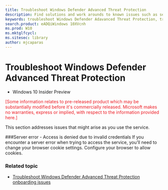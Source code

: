 ```yaml
---
title: Troubleshoot Windows Defender Advanced Threat Protection
description: Find solutions and work arounds to known issues such as server errors when trying to access the service.
keywords: troubleshoot Windows Defender Adavanced Threat Protection, troubleshoot Windows ATP, server error, access denied, invalid credentials
search.product: eADQiWindows 10XVcnh 
ms.prod: W10
ms.mktglfcycl:
ms.sitesec: library
author: mjcaparas
---
```

# Troubleshoot Windows Defender Advanced Threat Protection

- Windows 10 Insider Preview

<span style="color:#ED1C24;">[Some information relates to pre-released product which may be substantially modified before it's commercially released. Microsoft makes no warranties, express or implied, with respect to the information provided here.]</span>

This section addresses issues that might arise as you use the service.

###Server error - Access is denied due to invalid credentials 
If you encounter a server error when trying to access the service, you’ll need to change your browser cookie settings.
Configure your browser to allow cookies. 

### Related topic
- [Troubleshoot Windows Defender Advanced Threat Protection onboarding issues](troubleshoot-onboarding-windows-advanced-threat-protection.md)